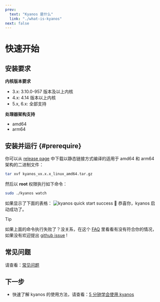 ```yaml
---
prev:
  text: "Kyanos 是什么"
  link: "./what-is-kyanos"
next: false
---
```


# 快速开始

## 安装要求

**内核版本要求**

- 3.x: 3.10.0-957 版本及以上内核
- 4.x: 4.14 版本以上内核
- 5.x, 6.x: 全部支持

**处理器架构支持**

- amd64
- arm64

## 安装并运行 {#prerequire}

你可以从 [release page](https://github.com/hengyoush/kyanos/releases)
中下载以静态链接方式编译的适用于 amd64 和 arm64 架构的二进制文件：

```bash
tar xvf kyanos_vx.x.x_linux_amd64.tar.gz
```

然后以 **root** 权限执行如下命令：

```bash
sudo ./kyanos watch
```

如果显示了下面的表格： ![kyanos quick start success](/quickstart-success.png)
🎉 恭喜你，kyanos 启动成功了。

<!-- prettier-ignore -->
> [!TIP]
> 如果上面的命令执行失败了？没关系，在这个 [FAQ](./faq)
> 里看看有没有符合你的情况，如果没有欢迎提出
> [github issue](https://github.com/hengyoush/kyanos/issues) !

## 常见问题

请查看：[常见问题](./faq)

## 下一步

- 快速了解 kyanos 的使用方法，请查看：[5 分钟学会使用 kyanos](./how-to)
